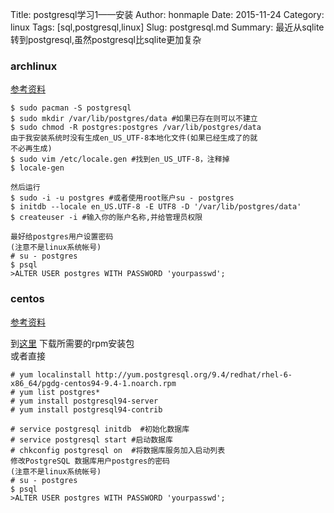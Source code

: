 Title: postgresql学习1——安装
Author: honmaple 
Date: 2015-11-24
Category: linux
Tags: [sql,postgresql,linux]
Slug: postgresql.md
Summary: 最近从sqlite转到postgresql,虽然postgresql比sqlite更加复杂


### archlinux
[参考资料](https://wiki.archlinux.org/index.php/PostgreSQL)

    $ sudo pacman -S postgresql
    $ sudo mkdir /var/lib/postgres/data #如果已存在则可以不建立
    $ sudo chmod -R postgres:postgres /var/lib/postgres/data
    由于我安装系统时没有生成en_US_UTF-8本地化文件(如果已经生成了的就
    不必再生成)
    $ sudo vim /etc/locale.gen #找到en_US_UTF-8，注释掉
    $ locale-gen

    然后运行
    $ sudo -i -u postgres #或者使用root账户su - postgres
    $ initdb --locale en_US.UTF-8 -E UTF8 -D '/var/lib/postgres/data'
    $ createuser -i #输入你的账户名称,并给管理员权限
    
    最好给postgres用户设置密码
    (注意不是linux系统帐号)
    # su - postgres
    $ psql
    >ALTER USER postgres WITH PASSWORD 'yourpasswd';
     
### centos
[ 参考资料](https://wiki.postgresql.org/wiki/YUM_Installation)

到[这里](http://yum.postgresql.org/)
下载所需要的rpm安装包  
或者直接  

    # yum localinstall http://yum.postgresql.org/9.4/redhat/rhel-6-x86_64/pgdg-centos94-9.4-1.noarch.rpm
    # yum list postgres*
    # yum install postgresql94-server
    # yum install postgresql94-contrib

    # service postgresql initdb  #初始化数据库
    # service postgresql start #启动数据库
    # chkconfig postgresql on  #将数据库服务加入启动列表
    修改PostgreSQL 数据库用户postgres的密码
    (注意不是linux系统帐号)
    # su - postgres
    $ psql
    >ALTER USER postgres WITH PASSWORD 'yourpasswd';


